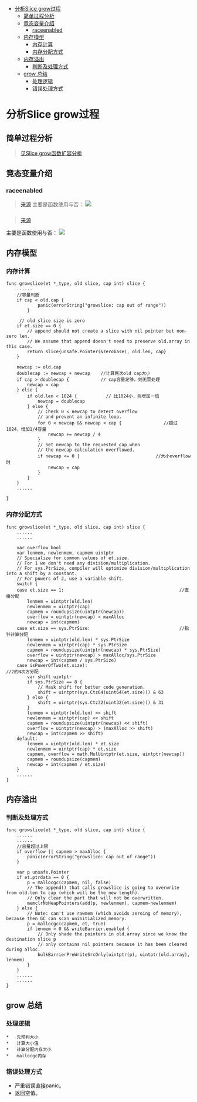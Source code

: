 * [分析Slice grow过程](#分析slice-grow过程)
   * [简单过程分析](#简单过程分析)
   * [竟态变量介绍](#竟态变量介绍)
      * [raceenabled](#raceenabled)
   * [内存模型](#内存模型)
      * [内存计算](#内存计算)
      * [内存分配方式](#内存分配方式)
   * [内存溢出](#内存溢出)
      * [判断及处理方式](#判断及处理方式)
   * [grow 总结](#grow-总结)
      * [处理逻辑](#处理逻辑)
      * [错误处理方式](#错误处理方式)


# 分析Slice grow过程

## 简单过程分析

>[见Slice grow函数扩容分析](https://github.com/crab21/go-source/blob/master/gosource/src/com.py/sourcego/sourceslice/source_slice_append.md#slice-grow%E5%87%BD%E6%95%B0%E6%89%A9%E5%AE%B9%E5%88%86%E6%9E%90)

## 竟态变量介绍

### raceenabled
>[来源](https://github.com/golang/go/blob/master/src/runtime/race0.go)
主要是函数使用与否：
![](https://raw.githubusercontent.com/crab21/Images/master//blog/20200514215318.png)

### 
>[来源](https://github.com/golang/go/blob/master/src/runtime/msan0.go)

主要是函数使用与否：
![](https://raw.githubusercontent.com/crab21/Images/master//blog/20200514215133.png)

## 内存模型
### 内存计算

```cgo
func growslice(et *_type, old slice, cap int) slice {
    ......
    //容量判断
    if cap < old.cap {
    		panic(errorString("growslice: cap out of range"))
    	}
                  
     // old slice size is zero
    if et.size == 0 {
    	// append should not create a slice with nil pointer but non-zero len.
    	// We assume that append doesn't need to preserve old.array in this case.
    	return slice{unsafe.Pointer(&zerobase), old.len, cap}
    }
    
    newcap := old.cap
    doublecap := newcap + newcap    //计算两次old cap大小
    if cap > doublecap {            // cap容量足够，则无需处理
    	newcap = cap
    } else {
    	if old.len < 1024 {           // 比1024小，则增加一倍
    		newcap = doublecap
    	} else {
    		// Check 0 < newcap to detect overflow
    		// and prevent an infinite loop.
    		for 0 < newcap && newcap < cap {                //超过1024，增加1/4容量
    			newcap += newcap / 4
    		}
    		// Set newcap to the requested cap when
    		// the newcap calculation overflowed.
    		if newcap <= 0 {                             //大小overflow时
    			newcap = cap
    		}
    	}
	}              
    ......

}

```
### 内存分配方式

```cgo
func growslice(et *_type, old slice, cap int) slice {
    ......
    ......

    var overflow bool
	var lenmem, newlenmem, capmem uintptr
	// Specialize for common values of et.size.
	// For 1 we don't need any division/multiplication.
	// For sys.PtrSize, compiler will optimize division/multiplication into a shift by a constant.
	// For powers of 2, use a variable shift.
	switch {
	case et.size == 1:                                            //直接分配
		lenmem = uintptr(old.len)
		newlenmem = uintptr(cap)
		capmem = roundupsize(uintptr(newcap))
		overflow = uintptr(newcap) > maxAlloc
		newcap = int(capmem)
	case et.size == sys.PtrSize:                                  //指针计算分配
		lenmem = uintptr(old.len) * sys.PtrSize
		newlenmem = uintptr(cap) * sys.PtrSize
		capmem = roundupsize(uintptr(newcap) * sys.PtrSize)
		overflow = uintptr(newcap) > maxAlloc/sys.PtrSize
		newcap = int(capmem / sys.PtrSize)
	case isPowerOfTwo(et.size):                                     //2的N次方分配
		var shift uintptr
		if sys.PtrSize == 8 {
			// Mask shift for better code generation.
			shift = uintptr(sys.Ctz64(uint64(et.size))) & 63
		} else {
			shift = uintptr(sys.Ctz32(uint32(et.size))) & 31
		}
		lenmem = uintptr(old.len) << shift
		newlenmem = uintptr(cap) << shift
		capmem = roundupsize(uintptr(newcap) << shift)
		overflow = uintptr(newcap) > (maxAlloc >> shift)
		newcap = int(capmem >> shift)
	default:
		lenmem = uintptr(old.len) * et.size
		newlenmem = uintptr(cap) * et.size
		capmem, overflow = math.MulUintptr(et.size, uintptr(newcap))
		capmem = roundupsize(capmem)
		newcap = int(capmem / et.size)
	}
    ......
}
```
## 内存溢出
### 判断及处理方式

```cgo
func growslice(et *_type, old slice, cap int) slice {
    ......
    ......
    //容量超过上限
    if overflow || capmem > maxAlloc {
		panic(errorString("growslice: cap out of range"))
	}

	var p unsafe.Pointer
	if et.ptrdata == 0 {
		p = mallocgc(capmem, nil, false)
		// The append() that calls growslice is going to overwrite from old.len to cap (which will be the new length).
		// Only clear the part that will not be overwritten.
		memclrNoHeapPointers(add(p, newlenmem), capmem-newlenmem)
	} else {
		// Note: can't use rawmem (which avoids zeroing of memory), because then GC can scan uninitialized memory.
		p = mallocgc(capmem, et, true)
		if lenmem > 0 && writeBarrier.enabled {
			// Only shade the pointers in old.array since we know the destination slice p
			// only contains nil pointers because it has been cleared during alloc.
			bulkBarrierPreWriteSrcOnly(uintptr(p), uintptr(old.array), lenmem)
		}
	}
    ......
    ......
}
```

## grow 总结

### 处理逻辑

```cgo
*   先预判大小
*   计算大小值
*   计算分配内存大小
*   mallocgc内存
```
### 错误处理方式
*   严重错误直接panic。
*   返回空值。


